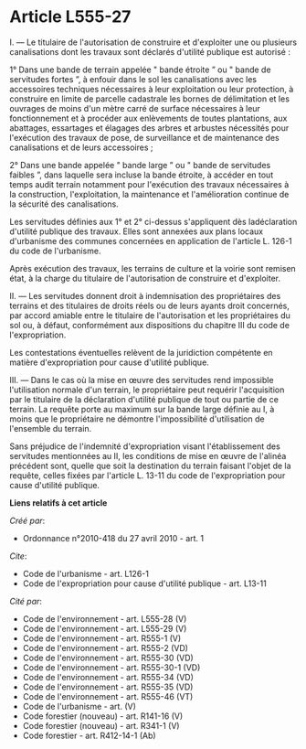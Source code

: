# Article L555-27

I. ― Le titulaire de l'autorisation de construire et d'exploiter une ou plusieurs canalisations dont les travaux sont
déclarés d'utilité publique est autorisé : 

1° Dans une bande de terrain appelée " bande étroite ” ou " bande de servitudes fortes ”, à enfouir dans le sol les
canalisations avec les accessoires techniques nécessaires à leur exploitation ou leur protection, à construire en limite de
parcelle cadastrale les bornes de délimitation et les ouvrages de moins d'un mètre carré de surface nécessaires à leur
fonctionnement et à procéder aux enlèvements de toutes plantations, aux abattages, essartages et élagages des arbres et
arbustes nécessités pour l'exécution des travaux de pose, de surveillance et de maintenance des canalisations et de leurs
accessoires ; 

2° Dans une bande appelée " bande large ” ou " bande de servitudes faibles ”, dans laquelle sera incluse la bande étroite, à
accéder en tout temps audit terrain notamment pour l'exécution des travaux nécessaires à la construction, l'exploitation, la
maintenance et l'amélioration continue de la sécurité des canalisations. 

Les servitudes définies aux 1° et 2° ci-dessus s'appliquent dès ladéclaration d'utilité publique des travaux. Elles sont
annexées aux plans locaux d'urbanisme des communes concernées en application de l'article L. 126-1 du code de l'urbanisme. 

Après exécution des travaux, les terrains de culture et la voirie sont remisen état, à la charge du titulaire de
l'autorisation de construire et d'exploiter. 

II. ― Les servitudes donnent droit à indemnisation des propriétaires des terrains et des titulaires de droits réels ou de
leurs ayants droit concernés, par accord amiable entre le titulaire de l'autorisation et les propriétaires du sol ou, à
défaut, conformément aux dispositions du chapitre III du code de l'expropriation. 

Les contestations éventuelles relèvent de la juridiction compétente en matière d'expropriation pour cause d'utilité
publique. 

III. ― Dans le cas où la mise en œuvre des servitudes rend impossible l'utilisation normale d'un terrain, le propriétaire
peut requérir l'acquisition par le titulaire de la déclaration d'utilité publique de tout ou partie de ce terrain. La requête
porte au maximum sur la bande large définie au I, à moins que le propriétaire ne démontre l'impossibilité d'utilisation de
l'ensemble du terrain. 

Sans préjudice de l'indemnité d'expropriation visant l'établissement des servitudes mentionnées au II, les conditions de mise
en œuvre de l'alinéa précédent sont, quelle que soit la destination du terrain faisant l'objet de la requête, celles fixées
par l'article L. 13-11 du code de l'expropriation pour cause d'utilité publique.

**Liens relatifs à cet article**

_Créé par_:

  - Ordonnance n°2010-418  du 27 avril 2010 - art. 1

_Cite_:

  - Code de l'urbanisme - art. L126-1
  - Code de l'expropriation pour cause d'utilité publique - art. L13-11

_Cité par_:

  - Code de l'environnement - art. L555-28 (V)
  - Code de l'environnement - art. L555-29 (V)
  - Code de l'environnement - art. R555-1 (V)
  - Code de l'environnement - art. R555-2 (VD)
  - Code de l'environnement - art. R555-30 (VD)
  - Code de l'environnement - art. R555-30-1 (VD)
  - Code de l'environnement - art. R555-34 (VD)
  - Code de l'environnement - art. R555-35 (VD)
  - Code de l'environnement - art. R555-46 (VT)
  - Code de l'urbanisme - art. (V)
  - Code forestier (nouveau) - art. R141-16 (V)
  - Code forestier (nouveau) - art. R341-1 (V)
  - Code forestier - art. R412-14-1 (Ab)
